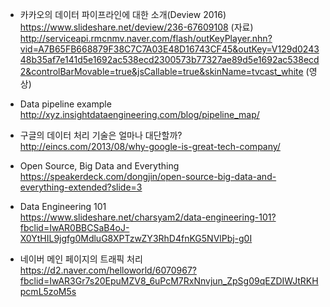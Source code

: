 * 카카오의 데이터 파이프라인에 대한 소개(Deview 2016) </br>
https://www.slideshare.net/deview/236-67609108 (자료) </br>
http://serviceapi.rmcnmv.naver.com/flash/outKeyPlayer.nhn?vid=A7B65FB668879F38C7C7A03E48D16743CF45&outKey=V129d024348b35af7e141d5e1692ac538ecd2300573b77327ae89d5e1692ac538ecd2&controlBarMovable=true&jsCallable=true&skinName=tvcast_white (영상)</br>

* Data pipeline example</br>
http://xyz.insightdataengineering.com/blog/pipeline_map/</br>

* 구글의 데이터 처리 기술은 얼마나 대단할까?</br>
http://eincs.com/2013/08/why-google-is-great-tech-company/</br>

* Open Source, Big Data and Everything</br>
https://speakerdeck.com/dongjin/open-source-big-data-and-everything-extended?slide=3</br>

* Data Engineering 101</br>
https://www.slideshare.net/charsyam2/data-engineering-101?fbclid=IwAR0BBCSaB4oJ-X0YtHIL9jgfg0MdluG8XPTzwZY3RhD4fnKG5NVlPbj-g0I</br>

* 네이버 메인 페이지의 트래픽 처리</br>
https://d2.naver.com/helloworld/6070967?fbclid=IwAR3Gr7s20EpuMZV8_6uPcM7RxNnvjun_ZpSg09qEZDIWJtRKHpcmL5zoM5s</br>
